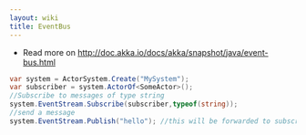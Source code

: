 ```yaml
---
layout: wiki
title: EventBus
---
```

* Read more on http://doc.akka.io/docs/akka/snapshot/java/event-bus.html

```csharp
var system = ActorSystem.Create("MySystem");
var subscriber = system.ActorOf<SomeActor>();
//Subscribe to messages of type string
system.EventStream.Subscribe(subscriber,typeof(string));
//send a message
system.EventStream.Publish("hello"); //this will be forwarded to subscriber
```